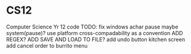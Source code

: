 # CS12
Computer Science Yr 12 code
TODO: 
fix windows achar pause maybe system(pause)?
use platform cross-compadability as a convention 
ADD REGEX? 
ADD SAVE AND LOAD TO FILE?
add undo button kitchen screen 
add cancel order to burrito menu 

